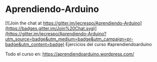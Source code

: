Aprendiendo-Arduino
===================

[![Join the chat at https://gitter.im/jecrespo/Aprendiendo-Arduino](https://badges.gitter.im/Join%20Chat.svg)](https://gitter.im/jecrespo/Aprendiendo-Arduino?utm_source=badge&utm_medium=badge&utm_campaign=pr-badge&utm_content=badge)
Ejercicios del curso #aprendiendoarduino

Todo el curso en: https://aprendiendoarduino.wordpress.com/
